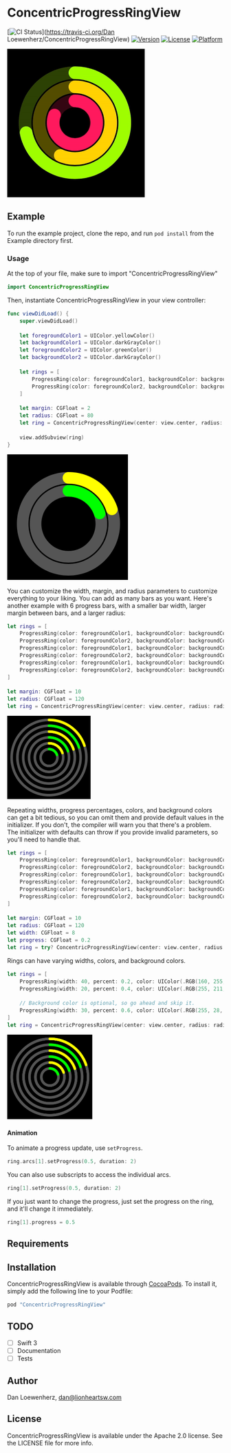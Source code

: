 # ConcentricProgressRingView

[![CI Status](http://img.shields.io/travis/lionheart/ConcentricProgressRingView.svg?style=flat)](https://travis-ci.org/Dan Loewenherz/ConcentricProgressRingView)
[![Version](https://img.shields.io/cocoapods/v/ConcentricProgressRingView.svg?style=flat)](http://cocoapods.org/pods/ConcentricProgressRingView)
[![License](https://img.shields.io/cocoapods/l/ConcentricProgressRingView.svg?style=flat)](http://cocoapods.org/pods/ConcentricProgressRingView)
[![Platform](https://img.shields.io/cocoapods/p/ConcentricProgressRingView.svg?style=flat)](http://cocoapods.org/pods/ConcentricProgressRingView)

![](animation.gif)

## Example

To run the example project, clone the repo, and run `pod install` from the Example directory first.

### Usage

At the top of your file, make sure to import "ConcentricProgressRingView"

```swift
import ConcentricProgressRingView
```

Then, instantiate ConcentricProgressRingView in your view controller:

```swift
func viewDidLoad() {
    super.viewDidLoad()

    let foregroundColor1 = UIColor.yellowColor()
    let backgroundColor1 = UIColor.darkGrayColor()
    let foregroundColor2 = UIColor.greenColor()
    let backgroundColor2 = UIColor.darkGrayColor()

    let rings = [
        ProgressRing(color: foregroundColor1, backgroundColor: backgroundColor1, width: 18, progress: 0.2),
        ProgressRing(color: foregroundColor2, backgroundColor: backgroundColor2, width: 18, progress: 0.2),
    ]

    let margin: CGFloat = 2
    let radius: CGFloat = 80
    let ring = ConcentricProgressRingView(center: view.center, radius: radius, margin: margin, rings: rings)

    view.addSubview(ring)
}
```

![](example1.png)

You can customize the width, margin, and radius parameters to customize everything to your liking. You can add as many bars as you want. Here's another example with 6 progress bars, with a smaller bar width, larger margin between bars, and a larger radius:

```swift
let rings = [
    ProgressRing(color: foregroundColor1, backgroundColor: backgroundColor1, width: 10, progress: 0.2),
    ProgressRing(color: foregroundColor2, backgroundColor: backgroundColor2, width: 10, progress: 0.2),
    ProgressRing(color: foregroundColor1, backgroundColor: backgroundColor1, width: 10, progress: 0.2),
    ProgressRing(color: foregroundColor2, backgroundColor: backgroundColor2, width: 10, progress: 0.2),
    ProgressRing(color: foregroundColor1, backgroundColor: backgroundColor1, width: 10, progress: 0.2),
    ProgressRing(color: foregroundColor2, backgroundColor: backgroundColor2, width: 10, progress: 0.2),
]

let margin: CGFloat = 10
let radius: CGFloat = 120
let ring = ConcentricProgressRingView(center: view.center, radius: radius, margin: margin, rings: rings)
```

<img src="example2.png" width="194" />

Repeating widths, progress percentages, colors, and background colors can get a bit tedious, so you can omit them and provide default values in the initializer. If you don't, the compiler will warn you that there's a problem. The initializer with defaults can throw if you provide invalid parameters, so you'll need to handle that.

```swift
let rings = [
    ProgressRing(color: foregroundColor1, backgroundColor: backgroundColor1),
    ProgressRing(color: foregroundColor2, backgroundColor: backgroundColor2),
    ProgressRing(color: foregroundColor1, backgroundColor: backgroundColor1),
    ProgressRing(color: foregroundColor2, backgroundColor: backgroundColor2),
    ProgressRing(color: foregroundColor1, backgroundColor: backgroundColor1),
    ProgressRing(color: foregroundColor2, backgroundColor: backgroundColor2),
]

let margin: CGFloat = 10
let radius: CGFloat = 120
let width: CGFloat = 8
let progress: CGFloat = 0.2
let ring = try? ConcentricProgressRingView(center: view.center, radius: radius, margin: margin, rings: rings, defaultColor: nil, defaultWidth: width, defaultProgress: progress)
```

Rings can have varying widths, colors, and background colors.

```swift
let rings = [
    ProgressRing(width: 40, percent: 0.2, color: UIColor(.RGB(160, 255, 0)), backgroundColor: UIColor(.RGB(44, 66, 4))),
    ProgressRing(width: 20, percent: 0.4, color: UIColor(.RGB(255, 211, 0)), backgroundColor: UIColor(.RGB(85, 78, 0))),

    // Background color is optional, so go ahead and skip it.
    ProgressRing(width: 30, percent: 0.6, color: UIColor(.RGB(255, 28, 93)))
]
let ring = ConcentricProgressRingView(center: view.center, radius: radius, margin: margin, bars: bars)
```

<img src="example2.png" width="198" />

#### Animation

To animate a progress update, use `setProgress`.

```swift
ring.arcs[1].setProgress(0.5, duration: 2)
```

You can also use subscripts to access the individual arcs.

```swift
ring[1].setProgress(0.5, duration: 2)
```

If you just want to change the progress, just set the progress on the ring, and it'll change it immediately.

```swift
ring[1].progress = 0.5
```

## Requirements

## Installation

ConcentricProgressRingView is available through [CocoaPods](http://cocoapods.org). To install
it, simply add the following line to your Podfile:

```ruby
pod "ConcentricProgressRingView"
```

## TODO

* [ ] Swift 3
* [ ] Documentation
* [ ] Tests

## Author

Dan Loewenherz, dan@lionheartsw.com

## License

ConcentricProgressRingView is available under the Apache 2.0 license. See the LICENSE file for more info.

